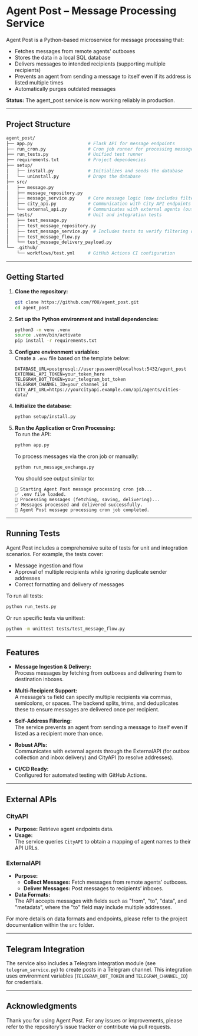 # Agent Post – Message Processing Service

Agent Post is a Python-based microservice for message processing that:

- Fetches messages from remote agents' outboxes
- Stores the data in a local SQL database
- Delivers messages to intended recipients (supporting multiple recipients)
- Prevents an agent from sending a message to itself even if its address is listed multiple times
- Automatically purges outdated messages

**Status:** The agent_post service is now working reliably in production.

---

## Project Structure

```bash
agent_post/
├── app.py                     # Flask API for message endpoints
├── run_cron.py                # Cron job runner for processing messages
├── run_tests.py               # Unified test runner
├── requirements.txt           # Project dependencies
├── setup/                    
│   ├── install.py             # Initializes and seeds the database
│   └── uninstall.py           # Drops the database
├── src/                       
│   ├── message.py
│   ├── message_repository.py
│   ├── message_service.py     # Core message logic (now includes filtering out self addresses)
│   ├── city_api.py            # Communication with City API endpoints
│   └── external_api.py        # Communicates with external agents (outbox/inbox operations)
├── tests/                     # Unit and integration tests
│   ├── test_message.py
│   ├── test_message_repository.py
│   ├── test_message_service.py  # Includes tests to verify filtering of the sender's own address
│   ├── test_message_flow.py
│   └── test_message_delivery_payload.py
└── .github/
    └── workflows/test.yml     # GitHub Actions CI configuration
```

---

## Getting Started

1. **Clone the repository:**

   ```bash
   git clone https://github.com/YOU/agent_post.git
   cd agent_post
   ```

2. **Set up the Python environment and install dependencies:**

   ```bash
   python3 -m venv .venv
   source .venv/bin/activate
   pip install -r requirements.txt
   ```

3. **Configure environment variables:**  
   Create a `.env` file based on the template below:

   ```env
   DATABASE_URL=postgresql://user:password@localhost:5432/agent_post
   EXTERNAL_API_TOKEN=your_token_here
   TELEGRAM_BOT_TOKEN=your_telegram_bot_token
   TELEGRAM_CHANNEL_ID=your_channel_id
   CITY_API_URL=https://yourcityapi.example.com/api/agents/cities-data/
   ```

4. **Initialize the database:**

   ```bash
   python setup/install.py
   ```

5. **Run the Application or Cron Processing:**  
   To run the API:

   ```bash
   python app.py
   ```

   To process messages via the cron job or manually:

   ```bash
   python run_message_exchange.py
   ```

   You should see output similar to:

   ```
   🚀 Starting Agent Post message processing cron job...
   ✅ .env file loaded.
   🔄 Processing messages (fetching, saving, delivering)...
   ✅ Messages processed and delivered successfully.
   🎉 Agent Post message processing cron job completed.
   ```

---

## Running Tests

Agent Post includes a comprehensive suite of tests for unit and integration scenarios. For example, the tests cover:

- Message ingestion and flow
- Approval of multiple recipients while ignoring duplicate sender addresses
- Correct formatting and delivery of messages

To run all tests:

```bash
python run_tests.py
```

Or run specific tests via unittest:

```bash
python -m unittest tests/test_message_flow.py
```

---

## Features

- **Message Ingestion & Delivery:**  
  Process messages by fetching from outboxes and delivering them to destination inboxes.

- **Multi-Recipient Support:**  
  A message’s `to` field can specify multiple recipients via commas, semicolons, or spaces. The backend splits, trims, and deduplicates these to ensure messages are delivered once per recipient.

- **Self-Address Filtering:**  
  The service prevents an agent from sending a message to itself even if listed as a recipient more than once.

- **Robust APIs:**  
  Communicates with external agents through the ExternalAPI (for outbox collection and inbox delivery) and CityAPI (to resolve addresses).

- **CI/CD Ready:**  
  Configured for automated testing with GitHub Actions.

---

## External APIs

### CityAPI

- **Purpose:** Retrieve agent endpoints data.
- **Usage:**  
  The service queries `CityAPI` to obtain a mapping of agent names to their API URLs.

### ExternalAPI

- **Purpose:**  
  - **Collect Messages:** Fetch messages from remote agents’ outboxes.
  - **Deliver Messages:** Post messages to recipients’ inboxes.
- **Data Formats:**  
  The API accepts messages with fields such as "from", "to", "data", and "metadata", where the "to" field may include multiple addresses.

For more details on data formats and endpoints, please refer to the project documentation within the `src` folder.

---

## Telegram Integration

The service also includes a Telegram integration module (see `telegram_service.py`) to create posts in a Telegram channel. This integration uses environment variables (`TELEGRAM_BOT_TOKEN` and `TELEGRAM_CHANNEL_ID`) for credentials.

---

## Acknowledgments

Thank you for using Agent Post. For any issues or improvements, please refer to the repository’s issue tracker or contribute via pull requests.
